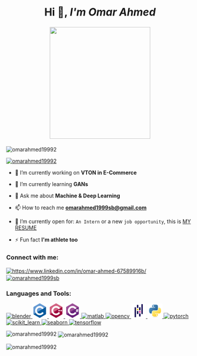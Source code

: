 <h1 align="center">Hi 👋, <em>I'm Omar Ahmed</em> </h1>
<h3 align="center">
  <img src="https://royalsociety.org/-/media/events/2016/04/Machine-learning/machine-learning-event-copyright-kirillm.jpg" width="270" height="300">
</h3>

<p align="left"> <img src="https://komarev.com/ghpvc/?username=omarahmed19992&label=Profile%20views&color=0e75b6&style=flat" alt="omarahmed19992" /> </p>

<p align="left"> <a href="https://github.com/ryo-ma/github-profile-trophy"><img src="https://github-profile-trophy.vercel.app/?username=omarahmed19992" alt="omarahmed19992" /></a> </p>

- 🔭 I’m currently working on **VTON in E-Commerce**

- 🌱 I’m currently learning **GANs**

- 💬 Ask me about **Machine & Deep Learning**

- 📫 How to reach me **omarahmed1999sb@gmail.com**

- 🤔 I’m currently open for:  `An Intern` or a new `job opportunity`, this is [MY RESUME](https://drive.google.com/file/d/1TG6Kvv4gU53DeSxH3pWfSBo9cDkE2_aD/view?usp=sharing)

- ⚡ Fun fact **I'm athlete too**

<h3 align="left">Connect with me:</h3>
<p align="left">
<a href="https://linkedin.com/in/https://www.linkedin.com/in/omar-ahmed-67589916b/" target="blank"><img align="center" src="https://raw.githubusercontent.com/rahuldkjain/github-profile-readme-generator/master/src/images/icons/Social/linked-in-alt.svg" alt="https://www.linkedin.com/in/omar-ahmed-67589916b/" height="30" width="40" /></a>
<a href="https://www.hackerrank.com/omarahmed1999sb" target="blank"><img align="center" src="https://raw.githubusercontent.com/rahuldkjain/github-profile-readme-generator/master/src/images/icons/Social/hackerrank.svg" alt="omarahmed1999sb" height="30" width="40" /></a>
</p>

<h3 align="left">Languages and Tools:</h3>
<p align="left"> <a href="https://www.blender.org/" target="_blank" rel="noreferrer"> <img src="https://download.blender.org/branding/community/blender_community_badge_white.svg" alt="blender" width="40" height="40"/> </a> <a href="https://www.cprogramming.com/" target="_blank" rel="noreferrer"> <img src="https://raw.githubusercontent.com/devicons/devicon/master/icons/c/c-original.svg" alt="c" width="40" height="40"/> </a> <a href="https://www.w3schools.com/cpp/" target="_blank" rel="noreferrer"> <img src="https://raw.githubusercontent.com/devicons/devicon/master/icons/cplusplus/cplusplus-original.svg" alt="cplusplus" width="40" height="40"/> </a> <a href="https://www.w3schools.com/cs/" target="_blank" rel="noreferrer"> <img src="https://raw.githubusercontent.com/devicons/devicon/master/icons/csharp/csharp-original.svg" alt="csharp" width="40" height="40"/> </a> <a href="https://www.mathworks.com/" target="_blank" rel="noreferrer"> <img src="https://upload.wikimedia.org/wikipedia/commons/2/21/Matlab_Logo.png" alt="matlab" width="40" height="40"/> </a> <a href="https://opencv.org/" target="_blank" rel="noreferrer"> <img src="https://www.vectorlogo.zone/logos/opencv/opencv-icon.svg" alt="opencv" width="40" height="40"/> </a> <a href="https://pandas.pydata.org/" target="_blank" rel="noreferrer"> <img src="https://raw.githubusercontent.com/devicons/devicon/2ae2a900d2f041da66e950e4d48052658d850630/icons/pandas/pandas-original.svg" alt="pandas" width="40" height="40"/> </a> <a href="https://www.python.org" target="_blank" rel="noreferrer"> <img src="https://raw.githubusercontent.com/devicons/devicon/master/icons/python/python-original.svg" alt="python" width="40" height="40"/> </a> <a href="https://pytorch.org/" target="_blank" rel="noreferrer"> <img src="https://www.vectorlogo.zone/logos/pytorch/pytorch-icon.svg" alt="pytorch" width="40" height="40"/> </a> <a href="https://scikit-learn.org/" target="_blank" rel="noreferrer"> <img src="https://upload.wikimedia.org/wikipedia/commons/0/05/Scikit_learn_logo_small.svg" alt="scikit_learn" width="40" height="40"/> </a> <a href="https://seaborn.pydata.org/" target="_blank" rel="noreferrer"> <img src="https://seaborn.pydata.org/_images/logo-mark-lightbg.svg" alt="seaborn" width="40" height="40"/> </a> <a href="https://www.tensorflow.org" target="_blank" rel="noreferrer"> <img src="https://www.vectorlogo.zone/logos/tensorflow/tensorflow-icon.svg" alt="tensorflow" width="40" height="40"/> </a> </p>

<p><img align="left" src="https://github-readme-stats.vercel.app/api/top-langs?username=omarahmed19992&show_icons=true&locale=en&layout=compact" alt="omarahmed19992" /></p>

<p>&nbsp;<img align="center" src="https://github-readme-stats.vercel.app/api?username=omarahmed19992&show_icons=true&locale=en" alt="omarahmed19992" /></p>

<p><img align="center" src="https://github-readme-streak-stats.herokuapp.com/?user=omarahmed19992&" alt="omarahmed19992" /></p>

